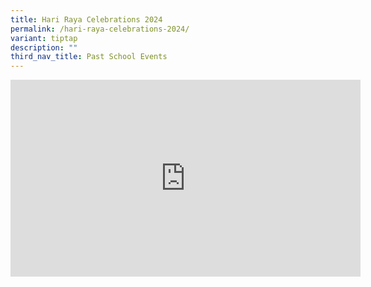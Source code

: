 ```yaml
---
title: Hari Raya Celebrations 2024
permalink: /hari-raya-celebrations-2024/
variant: tiptap
description: ""
third_nav_title: Past School Events
---
```

<div class="iframe-wrapper">
<iframe height="315" width="560" allowfullscreen="true" frameborder="0" src="https://www.youtube.com/embed/KP8v1scQB-M?si=nhgTJzfDd8wjxmdB"></iframe>
</div>
<p></p>